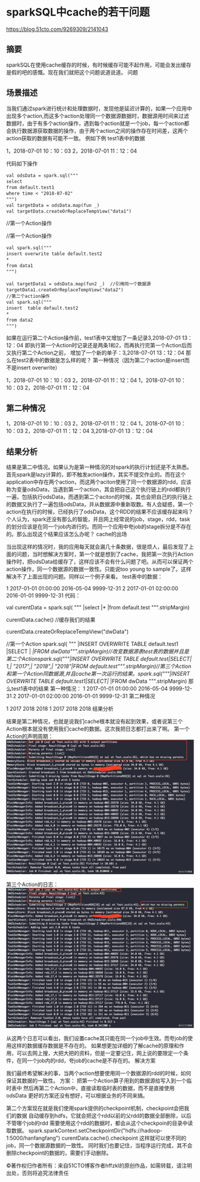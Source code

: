 # sparkSQL中cache的若干问题

https://blog.51cto.com/9269309/2141043

## 摘要

sparkSQL在使用cache缓存的时候，有时候缓存可能不起作用，可能会发出缓存是假的吧的感慨。现在我们就把这个问题说道说道。
问题

## 场景描述

当我们通过spark进行统计和处理数据时，发现他是延迟计算的，如果一个应用中出现多个action,而这多个action处理同一个数据源数据时，数据源用时间来过滤数据时，由于有多个action操作，遇到每个action就是一个job，每一个action都会执行数据源获取数据的操作，由于两个action之间的操作存在时间差，这两个action获取的数据有可能不一致。
例如下例
test1表中的数据

1，2018-07-01 10：10：03
2，2018-07-01 11：12：04

代码如下操作

```SPARQL
val odsData = spark.sql("""
select
from default.test1 
where time < "2018-07-02"
""")
val targetData = odsData.map(fun _)
val targetData.createOrReplaceTempView("data1")
```

//第一个Action操作

//第一个Action操作

```SPARQL
val spark.sql("""
insert overwrite table default.test2
*
from data1
""")

val targetData1 = odsData.map(fun2 _)  //引用同一个数据源
targetData1.createOrReplaceTempView("data2")
//第二个action操作
val spark.sql("""
insert  table default.test2
*
from data2
""")
```

 如果在运行第二个Action操作前，test1表中又增加了一条记录3,2018-07-01 13：12：04 即执行第一个Action时记录还是两条1和2，而再执行完第一个Action后而又执行第二个Action之前， 增加了一个新的单子：3,2018-07-01 13：12：04 那么在test2表中的数据是怎么样的呢？ 第一种情况（因为第二个action是insert而不是insert overwrite）

1，2018-07-01 10：10：03
2，2018-07-01 11：12：04
1，2018-07-01 10：10：03
2，2018-07-01 11：12：04

## 第二种情况

1，2018-07-01 10：10：03
2，2018-07-01 11：12：04
1，2018-07-01 10：10：03
2，2018-07-01 11：12：04
3,2018-07-01 13：12：04

## 结果分析

结果是第二中情况。如果认为是第一种情况的对spark的执行计划还是不太熟悉。首先spark是lazy计算的，即不触发action操作，其实不提交作业的。而在这个application中存在两个action，而这两个aciton使用了同一个数据源的rdd，应该称为变量odsData，当遇到第一个action，其会把自己这个执行链上的rdd都执行一遍，包括执行odsData，而遇到第二个aciton的时候，其也会把自己的执行链上的数据又执行了一遍包括odsData，并从数据源中重新取数。有人会疑惑，第一个action在执行的时候，已经执行了odsData，这个RDD的结果不应该缓存起来吗？个人认为，spark还没有那么的智能，并且网上经常说的job，stage，rdd，task的划分应该是在同一个job内进行的。而同一个应用中夸job的stage拆分是不存在的。那么出现这个结果应该怎么办呢？
cache的出场

当出现这样的情况时，我的应用每天就会漏几十条数据，很是烦人，最后发现了上面的问题，当时想解决方案时，第一个就是想到了cache，我把第一次执行Action操作时，把odsData给缓存了，这样应该不会有什么问题了吧。从而可以保证两个action操作，同一个数据源的数据一致性。只能说too  young to sample了。这样解决不了上面出现的问题。同样以一个例子来看。
test表中的数据：

1   2017-01-01 01:00:00 2016-05-04  9999-12-31
2   2017-01-01 02:00:00 2016-01-01  9999-12-31
代码：

val curentData = spark.sql(
"""
|select
|*
|from default.test
""".stripMargin)

curentData.cache() //缓存我们的结果

curentData.createOrReplaceTempView("dwData")

//第一个Action
spark.sql(
"""
|INSERT OVERWRITE TABLE default.test1
|SELECT
| *|FROM dwData""".stripMargin)//改变数据源表test表的数据并且是第二个Actionspark.sql("""|INSERT OVERWRITE TABLE default.test|SELECT| 1,| "2017",| "2018",| "2018"|FROM default.test""".stripMargin)//第三个Action和第一个Action同数据源,并且cache第一次运行的结果。spark.sql("""|INSERT OVERWRITE TABLE default.test1|SELECT|* 
|FROM dwData
""".stripMargin)
那么test1表中的结果
第一种情况：
1   2017-01-01 01:00:00 2016-05-04  9999-12-31
2   2017-01-01 02:00:00 2016-01-01  9999-12-31
第二种情况

1   2017    2018    2018
1   2017    2018    2018
结果分析

结果是第二种情况，也就是说我们cache根本就没有起到效果，或者说第三个Action根本就没有使用我们cache的数据。这次我把日志都打出来了啊。
第一个Action的声明周期：
![sparkSQL中cache的若干问题](assets/a74d534bb36c814fd8e0db2ef51a5f4a.png)

第三个Action的日志：
![sparkSQL中cache的若干问题](assets/e45d58fcd714e334504a49fb7473c72b.png)

从这两个日志可以看出，我们设置cache其只能在同一个job中生效。而夸job的使用这样的数据缓存数据是不存在的。
如果想更加详细的了解cache的原理和作用，可以去网上搜，大把大把的资料，但是一定要记住，网上说的要限定一个条件，在同一个job内的rdd，夸job的cache是不存在的。
解决方案

我们最终希望解决的事，当两个action想要使用同一个数据源的rdd的时候，如何保证其数据的一致性。
方案：
把第一个Action算子用到的数据源给写入到一个临时表中
然后再第二个Action中，直接读取临时表的数据，而不是直接使用odsData
更好的方案还没有想好，可以根据业务的不同来搞。

第二个方案现在就是我们使用spark提供的checkpoint机制，checkpoint会把我们的数据
自动缓存到hdfs，它就会把这个rdd以前的父rdd的数据全部删除，以后不管哪个job的rdd
需要使用这个rdd的数据时，都会从这个checkpoin的目录中读取数据。
spark.sparkContext.setCheckpointDir("hdfs://hadoop-1:5000/hanfangfang")
curentData.cache().checkpoint
这样就可以使不同的job，同一个数据源数据的一致性。
同时我们也要记住，当程序运行完成，其不会删除checkpoint的数据的，需要们手动删除。

©著作权归作者所有：来自51CTO博客作者hffzkl的原创作品，如需转载，请注明出处，否则将追究法律责任